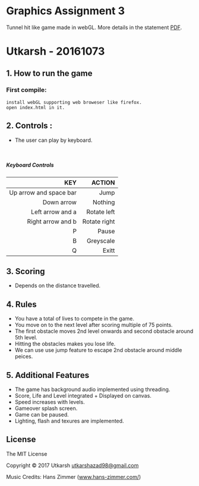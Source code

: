 Graphics Assignment 3
=====================

Tunnel hit like game made in webGL. More details in the statement [PDF](./assign3.pdf).

Utkarsh - 20161073
=======================

## 1. How to run the game

### First compile:

```
install webGL supporting web broweser like firefox.
open index.html in it.
```

## 2. Controls :
* The user can play by keyboard.

  ​

##### Keyboard Controls

|                    KEY |       ACTION |
| ---------------------: | -----------: |
| Up arrow and space bar |         Jump |
|             Down arrow |      Nothing |
|       Left arrow and a |  Rotate left |
|      Right arrow and b | Rotate right |
|                      P |        Pause |
|                      B |    Greyscale |
|                      Q |        Exitt |



## 3. Scoring

- Depends on the distance travelled.

## 4. Rules

* You have a total of  lives to compete in the game.
* You move on to the next level after scoring multiple of 75 points.
* The first obstacle moves 2nd level onwards and second obstacle around 5th level.
* Hitting the obstacles makes you lose life.
* We can use use jump feature to escape 2nd obstacle around middle peices.

## 5. Additional Features

* The game has background audio implemented using threading.
* Score, Life and Level integrated + Displayed on canvas.
* Speed increases with levels.
* Gameover splash screen.
* Game can be paused. 
* Lighting, flash and texures are implemented.

License
-------
The MIT License

Copyright &copy; 2017 Utkarsh <utkarshazad98@gmail.com>

Music Credits: Hans Zimmer (www.hans-zimmer.com/)